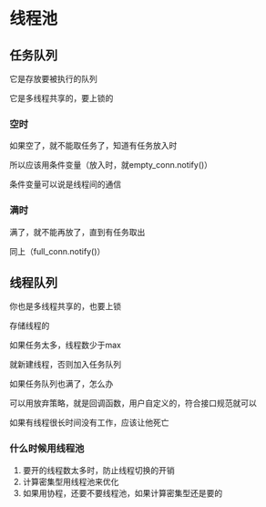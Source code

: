 # 线程池



## 任务队列

它是存放要被执行的队列

它是多线程共享的，要上锁的



### 空时

如果空了，就不能取任务了，知道有任务放入时

所以应该用条件变量（放入时，就empty_conn.notify()）

条件变量可以说是线程间的通信



### 满时

满了，就不能再放了，直到有任务取出

同上（full_conn.notify()）



## 线程队列

你也是多线程共享的，也要上锁

存储线程的

如果任务太多，线程数少于max

就新建线程，否则加入任务队列

如果任务队列也满了，怎么办

可以用放弃策略，就是回调函数，用户自定义的，符合接口规范就可以



如果有线程很长时间没有工作，应该让他死亡



### 什么时候用线程池

1. 要开的线程数太多时，防止线程切换的开销
2. 计算密集型用线程池来优化
3. 如果用协程，还要不要线程池，如果计算密集型还是要的


